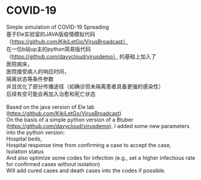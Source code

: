 # COVID-19
Simple simulation of COVID-19 Spreading\
基于Ele实验室的JAVA版疫情模拟代码（https://github.com/KikiLetGo/VirusBroadcast）  
在一位b站up主的python简易版代码（https://github.com/davycloud/virusdemo） 的基础上加入了  
医院病床，  
医院接受病人的响应时间，  
隔离状态等条件参数  
并且优化了部分传播途径（如确诊但未隔离患者具备更强的感染性）  
后续有空可能会再加入治愈和死亡状态\
\
Based on the java version of Ele lab (https://github.com/KikiLetGo/VirusBroadcast)  
On the basis of a simple python version of a Btuber (https://github.com/davycloud/virusdemo), I added some new parameters into the python version:  
Hospital beds,  
Hospital response time from confirming a case to accept the case,  
Isolation status  
And also optimize some codes for infection (e.g., set a higher infectious rate for confirmed cases without isolation)  
Will add cured cases and death cases into the codes if possible.
